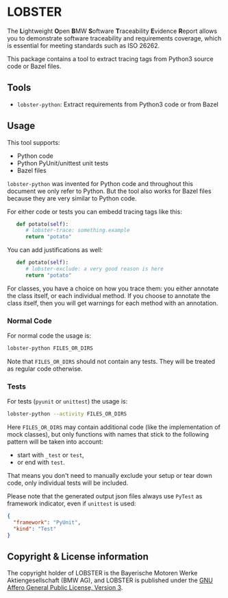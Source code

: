 # LOBSTER

The **L**ightweight **O**pen **B**MW **S**oftware **T**raceability
**E**vidence **R**eport allows you to demonstrate software traceability
and requirements coverage, which is essential for meeting standards
such as ISO 26262.

This package contains a tool to extract tracing tags from Python3 source
code or Bazel files.

## Tools

* `lobster-python`: Extract requirements from Python3 code or from Bazel

## Usage

This tool supports:
- Python code
- Python PyUnit/unittest unit tests
- Bazel files

`lobster-python` was invented for Python code
and throughout this document we only refer to Python.
But the tool also works for Bazel files because they are very similar to Python code.

For either code or tests you can embedd tracing tags like this:

```python
   def potato(self):
      # lobster-trace: something.example
      return "potato"
```

You can add justifications as well:

```python
   def potato(self):
      # lobster-exclude: a very good reason is here
      return "potato"
```

For classes, you have a choice on how you trace them: you either
annotate the class itself, or each individual method. If you choose to
annotate the class itself, then you will get warnings for each method
with an annotation.

### Normal Code
For normal code the usage is:

```bash
lobster-python FILES_OR_DIRS
```

Note that `FILES_OR_DIRS` should not contain any tests.
They will be treated as regular code otherwise.

### Tests
For tests (`pyunit` or `unittest`) the usage is:

```bash
lobster-python --activity FILES_OR_DIRS
```

Here `FILES_OR_DIRS` may contain additional code (like the implementation of mock classes), but only functions with
names that stick to the following pattern will be taken into
account:
- start with `_test` or `test`,
- or end with `test`.

That means you don't need to manually exclude your
setup or tear down code, only individual tests will be included.

Please note that the generated output json files always use `PyTest` as framework indicator, even if `unittest` is used:
```json
{
  "framework": "PyUnit",
  "kind": "Test"
}
```

## Copyright & License information

The copyright holder of LOBSTER is the Bayerische Motoren Werke
Aktiengesellschaft (BMW AG), and LOBSTER is published under the [GNU
Affero General Public License, Version
3](https://github.com/bmw-software-engineering/lobster/blob/main/LICENSE.md).
